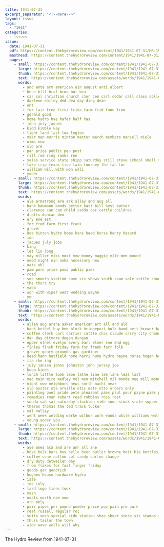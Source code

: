 ```yaml
---
title: 1941-07-31
excerpt_separator: "<!--more-->"
layout: issue
tags:
  - "1941"
categories:
  - issues
issue:
  date: 1941-07-31
  pdf: https://content.thehydroreview.com/content/1941/1941-07-31/HR-1941-07-31.pdf
  masthead: https://content.thehydroreview.com/content/1941/1941-07-31/masthead/HR-1941-07-31.jpg
  pages:
    - small: https://content.thehydroreview.com/content/1941/1941-07-31/small/HR-1941-07-31-01.jpg
      large: https://content.thehydroreview.com/content/1941/1941-07-31/large/HR-1941-07-31-01.jpg
      thumb: https://content.thehydroreview.com/content/1941/1941-07-31/thumbnails/HR-1941-07-31-01.jpg
      text: https://content.thehydroreview.com/assets/words/1941/1941-07-31/HR-1941-07-31-01.txt
      words:
        - and ante arm american ain august anti albert
        - bese bill bral bros but bea
        - car col christian church chor cen carl cedar call class college
        - darlene dailey ded dea day ding dean
        - ent
        - for fair fred first frida farm frid fone from
        - gerald good
        - home hydro hae hafer half has
        - john july jaques
        - kidd kimble kay
        - light land last lua legion
        - maar men morris minton matter march members mansell miele
        - nims new
        - old ore
        - pan price public pen post
        - rill rod ring ranks roe
        - sales service state shipp saturday still stove school shell sale second set
        - take trip texas tice tain tourney the tah tor
        - william will with won wali
        - yoder
    - small: https://content.thehydroreview.com/content/1941/1941-07-31/small/HR-1941-07-31-02.jpg
      large: https://content.thehydroreview.com/content/1941/1941-07-31/large/HR-1941-07-31-02.jpg
      thumb: https://content.thehydroreview.com/content/1941/1941-07-31/thumbnails/HR-1941-07-31-02.jpg
      text: https://content.thehydroreview.com/assets/words/1941/1941-07-31/HR-1941-07-31-02.txt
      words:
        - ale armstrong are ark alley and aug all
        - bank baumann bonds better batt bill best butter
        - clarence can cam child caddo car cattle childres
        - drafts duncan deo
        - ery ene est
        - for fred farm first frank
        - grover
        - hoe hinton hydro home hens head horse henry hazard
        - ion
        - jaques july jobs
        - king
        - let lio long
        - may miller miss most mew money maggie mile men mound
        - need night nin noha necessary new
        - oats ohl
        - pam porn pride poss public pies
        - road
        - soe smooth station save six shows south sean sale settle show still service saturday
        - the thurs try
        - vada
        - won with wiper west wedding wayne
        - you
    - small: https://content.thehydroreview.com/content/1941/1941-07-31/small/HR-1941-07-31-03.jpg
      large: https://content.thehydroreview.com/content/1941/1941-07-31/large/HR-1941-07-31-03.jpg
      thumb: https://content.thehydroreview.com/content/1941/1941-07-31/thumbnails/HR-1941-07-31-03.jpg
      text: https://content.thehydroreview.com/assets/words/1941/1941-07-31/HR-1941-07-31-03.txt
      words:
        - allen aug arana asker american art all and ald
        - bank bethel buy ben block bridgeport bulk band bett brewer bay bill better
        - coffee clerk carl carrier cattle chas claude carry city channell
        - dan day ditmore dugan dungan
        - epper ethel evelyn every earl elmer ene end egg
        - finley finch friday farm for frank farr folk
        - grover geary grounds gas gardiner
        - head hann hatfield home harri hume hydro hayne horse hogan homes hen hess hays
        - ita ike ing
        - july janzen johns johnston john jersey joe
        - keep kinds
        - lunch little look leon lathe line lee lane leas last
        - med main mire medley mel men mitchell mil monde mee mill monda mineral mery miller mare mash means made mound melvin market mary monday
        - night now neighbors news north nacht near
        - old oyster ota orville otis oats otto orders only
        - painting poet pride pete pleasant paes paul pour payne pies pick
        - remedies roan robert read robbins ross rest
        - sunda sah sat saturday stockton side soon stock state supper short ser son stand south see shell sylvester salt
        - theron thomas the ted track tucker
        - val valley
        - went week welding warke wilbur work wanda white williams walter ward with weatherford wright well walker wit wark wands
        - young yoder you
    - small: https://content.thehydroreview.com/content/1941/1941-07-31/small/HR-1941-07-31-04.jpg
      large: https://content.thehydroreview.com/content/1941/1941-07-31/large/HR-1941-07-31-04.jpg
      thumb: https://content.thehydroreview.com/content/1941/1941-07-31/thumbnails/HR-1941-07-31-04.jpg
      text: https://content.thehydroreview.com/assets/words/1941/1941-07-31/HR-1941-07-31-04.txt
      words:
        - aye anes aca and are ann all ane
        - bose bulk bars buy belle beer butler browne bott bia bottles
        - coffee cone cotton cot candy carton change
        - dry duty detweiler day
        - from flakes for fast finger friday
        - goods gar goodrich
        - hughes house hardware hydro
        - isle
        - joe july
        - lard loge lines look
        - mash
        - neals north nee new
        - orn only
        - pair pipes per pound powder price pop pain pro pure
        - real russell regular roc
        - suits soon special side station shoe sheer store sis stamps spies sack saturday stan
        - thurs tailor the town
        - wide wave wells will why
---
```


The Hydro Review from 1941-07-31

<!--more-->

